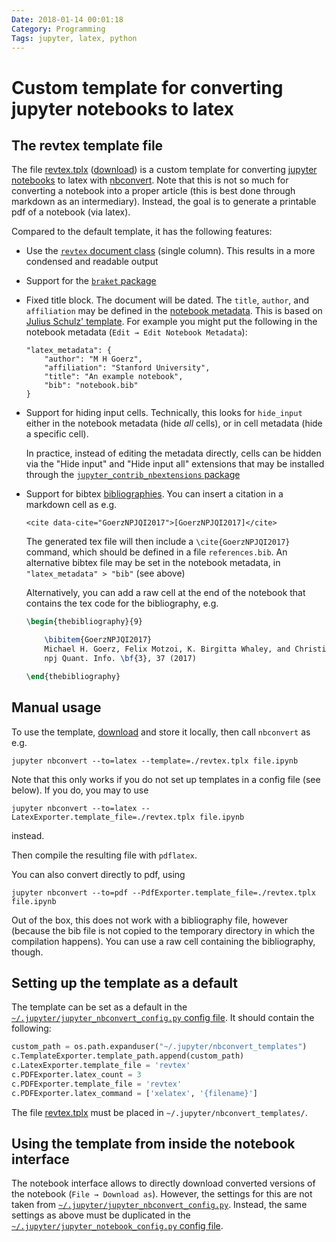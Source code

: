 ```yaml
---
Date: 2018-01-14 00:01:18
Category: Programming
Tags: jupyter, latex, python
---
```


# Custom template for converting jupyter notebooks to latex

## The revtex template file

The file [revtex.tplx][] ([download][]) is a custom template for converting
[jupyter notebooks][1] to latex with [nbconvert][2]. Note that this is not so
much for converting a notebook into a proper article (this is best done through
markdown as an intermediary). Instead, the goal is to generate a printable pdf
of a notebook (via latex).

Compared to the default template, it has the following features:

*   Use the [`revtex` document class][3] (single column). This results in a more
    condensed and readable output

*   Support for the [`braket` package][4]

*   Fixed title block. The document will be dated. The `title`, `author`,
    and `affiliation` may be defined
    in the [notebook metadata][5]. This is based on
    [Julius Schulz' template][6]. For example you might put the following in the
    notebook metadata (`Edit → Edit Notebook Metadata`):

        "latex_metadata": {
            "author": "M H Goerz",
            "affiliation": "Stanford University",
            "title": "An example notebook",
            "bib": "notebook.bib"
        }

*   Support for hiding input cells. Technically, this looks for `hide_input`
    either in the notebook metadata (hide *all* cells), or in cell
    metadata (hide a specific cell).

    In practice, instead of editing the metadata directly, cells can be hidden
    via the "Hide input" and "Hide input all" extensions that may be installed
    through the [`jupyter_contrib_nbextensions` package][7]

*   Support for bibtex [bibliographies][8]. You can insert a citation in a
    markdown cell as e.g.

        <cite data-cite="GoerzNPJQI2017">[GoerzNPJQI2017]</cite>

    The generated tex file will then include a `\cite{GoerzNPJQI2017}` command,
    which should be defined in a file `references.bib`. An alternative bibtex
    file may be set in the notebook metadata, in `"latex_metadata" > "bib"` (see
    above)

    Alternatively, you can add a raw cell at the end of the notebook that
    contains the tex code for the bibliography, e.g.

    ```latex
    \begin{thebibliography}{9}

        \bibitem{GoerzNPJQI2017}
        Michael H. Goerz, Felix Motzoi, K. Birgitta Whaley, and Christiane P. Koch.
        npj Quant. Info. \bf{3}, 37 (2017)

    \end{thebibliography}
    ```


## Manual usage

To use the template, [download][] and store it locally, then call `nbconvert` as
e.g.

    jupyter nbconvert --to=latex --template=./revtex.tplx file.ipynb

Note that this only works if you do not set up templates in a config file (see
below). If you do, you may to use

    jupyter nbconvert --to=latex --LatexExporter.template_file=./revtex.tplx file.ipynb

instead.

Then compile the resulting file with `pdflatex`.

You can also convert directly to pdf, using

    jupyter nbconvert --to=pdf --PdfExporter.template_file=./revtex.tplx file.ipynb

Out of the box, this does not work with a bibliography file, however (because
the bib file is not copied to the temporary directory in which the compilation
happens). You can use a raw cell containing the bibliography, though.


## Setting up the template as a default

The template can be set as a default in the
[`~/.jupyter/jupyter_nbconvert_config.py` config file][9]. It should contain the
following:

```python
custom_path = os.path.expanduser("~/.jupyter/nbconvert_templates")
c.TemplateExporter.template_path.append(custom_path)
c.LatexExporter.template_file = 'revtex'
c.PDFExporter.latex_count = 3
c.PDFExporter.template_file = 'revtex'
c.PDFExporter.latex_command = ['xelatex', '{filename}']
```

The file [revtex.tplx][download] must be placed in
`~/.jupyter/nbconvert_templates/`.


## Using the template from inside the notebook interface

The notebook interface allows to directly download converted versions of the
notebook (`File → Download as`). However, the settings for this are not taken
from [`~/.jupyter/jupyter_nbconvert_config.py`][9]. Instead, the same settings
as above must be duplicated in the
[`~/.jupyter/jupyter_notebook_config.py` config file][10].


[revtex.tplx]: https://gist.github.com/goerz/d5019bedacf5956bcf03ca8683dc5217#file-revtex-tplx
[download]: https://gist.githubusercontent.com/goerz/d5019bedacf5956bcf03ca8683dc5217/raw/393f11244ef037759a19710f4d979770ac287717/revtex.tplx
[1]: http://jupyter.org
[2]: http://nbconvert.readthedocs.io/en/latest/
[3]: https://journals.aps.org/revtex
[4]: https://ctan.org/tex-archive/macros/latex/contrib/braket?lang=en
[5]: https://nbformat.readthedocs.io/en/latest/format_description.html#notebook-metadata
[6]: http://blog.juliusschulz.de/blog/ultimate-ipython-notebook#document-metadata
[7]: https://github.com/ipython-contrib/jupyter_contrib_nbextensions#jupyter-notebook-extensions
[8]: https://nbviewer.jupyter.org/github/jupyter/nbconvert-examples/blob/master/citations/Tutorial.ipynb
[9]: http://nbconvert.readthedocs.io/en/latest/config_options.html
[10]: http://jupyter-notebook.readthedocs.io/en/stable/config.html
